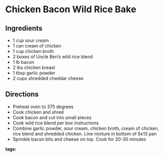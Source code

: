 # Chicken Bacon Wild Rice Bake

## Ingredients

* 1 cup sour cream
* 1 can cream of chicken
* 1 cup chicken broth
* 2 boxes of Uncle Ben’s wild rice blend
* 1 lb bacon
* 2 lbs chicken breast
* 1 tbsp garlic powder
* 2 cups shredded cheddar cheese

## Directions

* Preheat oven to 375 degrees 
* Cook chicken and shred
* Cook bacon and cut into small pieces
* Cook wild rice blend per box instructions 
* Combine garlic powder, sour cream, chicken broth, cream of chicken, rice blend and shredded chicken. Line mixture in bottom of 9x13 pan
* Sprinkle bacon bits and cheese on top. Cook for 20-30 minutes

__tags:__ 

